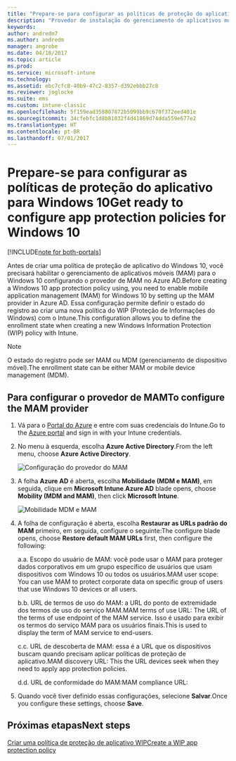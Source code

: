 ```yaml
---
title: "Prepare-se para configurar as políticas de proteção do aplicativo para Windows 10"
description: "Provedor de instalação do gerenciamento de aplicativos móveis (MAM) no Azure AD"
keywords: 
author: andredm7
ms.author: andredm
manager: angrobe
ms.date: 04/18/2017
ms.topic: article
ms.prod: 
ms.service: microsoft-intune
ms.technology: 
ms.assetid: ebc7cfc8-40b9-47c2-8357-d392ebbb27c8
ms.reviewer: joglocke
ms.suite: ems
ms.custom: intune-classic
ms.openlocfilehash: 5f159ead358807872b5099bb9c670f372eed401e
ms.sourcegitcommit: 34cfebfc1d8b81032f4d41869d74dda559e677e2
ms.translationtype: HT
ms.contentlocale: pt-BR
ms.lasthandoff: 07/01/2017
---
```

# <span data-ttu-id="7d631-103">Prepare-se para configurar as políticas de proteção do aplicativo para Windows 10</span><span class="sxs-lookup"><span data-stu-id="7d631-103">Get ready to configure app protection policies for Windows 10</span></span>
<a id="get-ready-to-configure-app-protection-policies-for-windows-10" class="xliff"></a>

[!INCLUDE[note for both-portals](../includes/note-for-both-portals.md)]

<span data-ttu-id="7d631-104">Antes de criar uma política de proteção de aplicativo do Windows 10, você precisará habilitar o gerenciamento de aplicativos móveis (MAM) para o Windows 10 configurando o provedor de MAM no Azure AD.</span><span class="sxs-lookup"><span data-stu-id="7d631-104">Before creating a Windows 10 app protection policy using, you need to enable mobile application management (MAM) for Windows 10 by setting up the MAM provider in Azure AD.</span></span> <span data-ttu-id="7d631-105">Essa configuração permite definir o estado do registro ao criar uma nova política do WIP (Proteção de Informações do Windows) com o Intune.</span><span class="sxs-lookup"><span data-stu-id="7d631-105">This configuration allows you to define the enrollment state when creating a new Windows Information Protection (WIP) policy with Intune.</span></span>

> [!NOTE]
> <span data-ttu-id="7d631-106">O estado do registro pode ser MAM ou MDM (gerenciamento de dispositivo móvel).</span><span class="sxs-lookup"><span data-stu-id="7d631-106">The enrollment state can be either MAM or mobile device management (MDM).</span></span>

## <span data-ttu-id="7d631-107">Para configurar o provedor de MAM</span><span class="sxs-lookup"><span data-stu-id="7d631-107">To configure the MAM provider</span></span>
<a id="to-configure-the-mam-provider" class="xliff"></a>

1.  <span data-ttu-id="7d631-108">Vá para o [Portal do Azure](https://portal.azure.com/) e entre com suas credenciais do Intune.</span><span class="sxs-lookup"><span data-stu-id="7d631-108">Go to the [Azure portal](https://portal.azure.com/) and sign in with your Intune credentials.</span></span>

2.  <span data-ttu-id="7d631-109">No menu à esquerda, escolha **Azure Active Directory**.</span><span class="sxs-lookup"><span data-stu-id="7d631-109">From the left menu, choose **Azure Active Directory**.</span></span>

    ![Configuração do provedor do MAM](../media/AppManagement/mam-provider-sc-1.png)

3.  <span data-ttu-id="7d631-111">A folha **Azure AD** é aberta, escolha **Mobilidade (MDM e MAM)**, em seguida, clique em **Microsoft Intune**.</span><span class="sxs-lookup"><span data-stu-id="7d631-111">**Azure AD** blade opens, choose **Mobility (MDM and MAM)**, then click **Microsoft Intune**.</span></span>

    ![Mobilidade MDM e MAM](../media/AppManagement/mam-provider-sc-2.png)

4.  <span data-ttu-id="7d631-113">A folha de configuração é aberta, escolha **Restaurar as URLs padrão do MAM** primeiro, em seguida, configure o seguinte:</span><span class="sxs-lookup"><span data-stu-id="7d631-113">The configure blade opens, choose **Restore default MAM URLs** first, then configure the following:</span></span>

    <span data-ttu-id="7d631-114">a.</span><span class="sxs-lookup"><span data-stu-id="7d631-114">a.</span></span>  <span data-ttu-id="7d631-115">Escopo do usuário de MAM: você pode usar o MAM para proteger dados corporativos em um grupo específico de usuários que usam dispositivos com Windows 10 ou todos os usuários.</span><span class="sxs-lookup"><span data-stu-id="7d631-115">MAM user scope: You can use MAM to protect corporate data on specific group of users that use Windows 10 devices or all users.</span></span>

    <span data-ttu-id="7d631-116">b.</span><span class="sxs-lookup"><span data-stu-id="7d631-116">b.</span></span>  <span data-ttu-id="7d631-117">URL de termos de uso do MAM: a URL do ponto de extremidade dos termos de uso do serviço MAM.</span><span class="sxs-lookup"><span data-stu-id="7d631-117">MAM terms of use URL: The URL of the terms of use endpoint of the MAM service.</span></span> <span data-ttu-id="7d631-118">Isso é usado para exibir os termos do serviço MAM para os usuários finais.</span><span class="sxs-lookup"><span data-stu-id="7d631-118">This is used to display the term of MAM service to end-users.</span></span>

    <span data-ttu-id="7d631-119">c.</span><span class="sxs-lookup"><span data-stu-id="7d631-119">c.</span></span>  <span data-ttu-id="7d631-120">URL de descoberta de MAM: essa é a URL que os dispositivos buscam quando precisam aplicar políticas de proteção de aplicativo.</span><span class="sxs-lookup"><span data-stu-id="7d631-120">MAM discovery URL: This the URL devices seek when they need to apply app protection policies.</span></span>

    <span data-ttu-id="7d631-121">d.</span><span class="sxs-lookup"><span data-stu-id="7d631-121">d.</span></span>  <span data-ttu-id="7d631-122">URL de conformidade do MAM:</span><span class="sxs-lookup"><span data-stu-id="7d631-122">MAM compliance URL:</span></span>

5.  <span data-ttu-id="7d631-123">Quando você tiver definido essas configurações, selecione **Salvar**.</span><span class="sxs-lookup"><span data-stu-id="7d631-123">Once you configure these settings, choose **Save**.</span></span>

## <span data-ttu-id="7d631-124">Próximas etapas</span><span class="sxs-lookup"><span data-stu-id="7d631-124">Next steps</span></span>
<a id="next-steps" class="xliff"></a>

[<span data-ttu-id="7d631-125">Criar uma política de proteção de aplicativo WIP</span><span class="sxs-lookup"><span data-stu-id="7d631-125">Create a WIP app protection policy</span></span>](/intune-classic/deploy-use/create-windows-information-protection-policy-with-intune)
